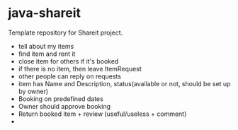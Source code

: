 # java-shareit
Template repository for Shareit project.
- tell about my items
- find item and rent it
- close item for others if it's booked
- if there is no item, then leave ItemRequest
- other people can reply on requests
- item has Name and Description, status(available or not, should be set up by owner)
- Booking on predefined dates
- Owner should approve booking
- Return booked item + review (useful/useless + comment)
-  
